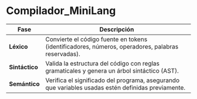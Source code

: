 # Compilador_MiniLang

| Fase           | Descripción                                                                                         |
|----------------|-------------------------------------------------------------------------------------------------|
| **Léxico**     | Convierte el código fuente en tokens (identificadores, números, operadores, palabras reservadas).|
| **Sintáctico** | Valida la estructura del código con reglas gramaticales y genera un árbol sintáctico (AST).      |
| **Semántico**  | Verifica el significado del programa, asegurando que variables usadas estén definidas previamente.|
